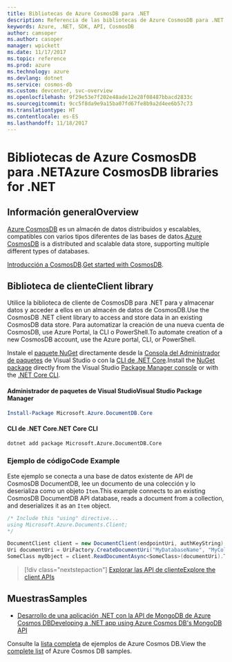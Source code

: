 ```yaml
---
title: Bibliotecas de Azure CosmosDB para .NET
description: Referencia de las bibliotecas de Azure CosmosDB para .NET
keywords: Azure, .NET, SDK, API, CosmosDB
author: camsoper
ms.author: casoper
manager: wpickett
ms.date: 11/17/2017
ms.topic: reference
ms.prod: azure
ms.technology: azure
ms.devlang: dotnet
ms.service: cosmos-db
ms.custom: devcenter, svc-overview
ms.openlocfilehash: 9f29e53e7f202e48ade12e28f08487bbacd2833c
ms.sourcegitcommit: 9cc5f8da9e9a15ba07fd67fe8b9a2d4ee6b57c73
ms.translationtype: HT
ms.contentlocale: es-ES
ms.lasthandoff: 11/18/2017
---
```

# <a name="azure-cosmosdb-libraries-for-net"></a><span data-ttu-id="8deb1-104">Bibliotecas de Azure CosmosDB para .NET</span><span class="sxs-lookup"><span data-stu-id="8deb1-104">Azure CosmosDB libraries for .NET</span></span>

## <a name="overview"></a><span data-ttu-id="8deb1-105">Información general</span><span class="sxs-lookup"><span data-stu-id="8deb1-105">Overview</span></span>

<span data-ttu-id="8deb1-106">[Azure CosmosDB](https://docs.microsoft.com/azure/cosmos-db/introduction) es un almacén de datos distribuidos y escalables, compatibles con varios tipos diferentes de las bases de datos.</span><span class="sxs-lookup"><span data-stu-id="8deb1-106">[Azure CosmosDB](https://docs.microsoft.com/azure/cosmos-db/introduction) is a distributed and scalable data store, supporting multiple different types of databases.</span></span>

<span data-ttu-id="8deb1-107">[Introducción a CosmosDB](https://docs.microsoft.com/azure/cosmos-db/create-documentdb-dotnet).</span><span class="sxs-lookup"><span data-stu-id="8deb1-107">[Get started with CosmosDB](https://docs.microsoft.com/azure/cosmos-db/create-documentdb-dotnet).</span></span>

## <a name="client-library"></a><span data-ttu-id="8deb1-108">Biblioteca de cliente</span><span class="sxs-lookup"><span data-stu-id="8deb1-108">Client library</span></span>

<span data-ttu-id="8deb1-109">Utilice la biblioteca de cliente de CosmosDB para .NET para y almacenar datos y acceder a ellos en un almacén de datos de CosmosDB.</span><span class="sxs-lookup"><span data-stu-id="8deb1-109">Use the CosmosDB .NET client library to access and store data in an existing CosmosDB data store.</span></span>  <span data-ttu-id="8deb1-110">Para automatizar la creación de una nueva cuenta de CosmosDB, use Azure Portal, la CLI o PowerShell.</span><span class="sxs-lookup"><span data-stu-id="8deb1-110">To automate creation of a new CosmosDB account, use the Azure portal, CLI, or PowerShell.</span></span>

<span data-ttu-id="8deb1-111">Instale el [paquete NuGet](https://www.nuget.org/packages/Microsoft.Azure.DocumentDB.Core) directamente desde la [Consola del Administrador de paquetes][PackageManager] de Visual Studio o con la [CLI de .NET Core][DotNetCLI].</span><span class="sxs-lookup"><span data-stu-id="8deb1-111">Install the [NuGet package](https://www.nuget.org/packages/Microsoft.Azure.DocumentDB.Core) directly from the Visual Studio [Package Manager console][PackageManager] or with the [.NET Core CLI][DotNetCLI].</span></span>

#### <a name="visual-studio-package-manager"></a><span data-ttu-id="8deb1-112">Administrador de paquetes de Visual Studio</span><span class="sxs-lookup"><span data-stu-id="8deb1-112">Visual Studio Package Manager</span></span>

```powershell
Install-Package Microsoft.Azure.DocumentDB.Core
```

#### <a name="net-core-cli"></a><span data-ttu-id="8deb1-113">CLI de .NET Core</span><span class="sxs-lookup"><span data-stu-id="8deb1-113">.NET Core CLI</span></span>

```bash
dotnet add package Microsoft.Azure.DocumentDB.Core
```

### <a name="code-example"></a><span data-ttu-id="8deb1-114">Ejemplo de código</span><span class="sxs-lookup"><span data-stu-id="8deb1-114">Code Example</span></span>

<span data-ttu-id="8deb1-115">Este ejemplo se conecta a una base de datos existente de API de CosmosDB DocumentDB, lee un documento de una colección y lo deserializa como un objeto `Item`.</span><span class="sxs-lookup"><span data-stu-id="8deb1-115">This example connects to an existing CosmosDB DocumentDB API database, reads a document from a collection, and deserializes it as an `Item` object.</span></span>   

```csharp
/* Include this "using" directive...
using Microsoft.Azure.Documents.Client;
*/

DocumentClient client = new DocumentClient(endpointUri, authKeyString);
Uri documentUri = UriFactory.CreateDocumentUri("MyDatabaseName", "MyCollectionName", "DocumentId");
SomeClass myObject = client.ReadDocumentAsync<SomeClass>(documentUri).ToString()).Result;
```

> [!div class="nextstepaction"]
> [<span data-ttu-id="8deb1-116">Explorar las API de cliente</span><span class="sxs-lookup"><span data-stu-id="8deb1-116">Explore the client APIs</span></span>](/dotnet/api/overview/azure/cosmosdb/client)

## <a name="samples"></a><span data-ttu-id="8deb1-117">Muestras</span><span class="sxs-lookup"><span data-stu-id="8deb1-117">Samples</span></span>

* [<span data-ttu-id="8deb1-118">Desarrollo de una aplicación .NET con la API de MongoDB de Azure Cosmos DB</span><span class="sxs-lookup"><span data-stu-id="8deb1-118">Developing a .NET app using Azure Cosmos DB's MongoDB API</span></span>](https://azure.microsoft.com/en-us/resources/samples/azure-cosmos-db-mongodb-dotnet-getting-started/)

<span data-ttu-id="8deb1-119">Consulte la [lista completa](https://azure.microsoft.com/en-us/resources/samples/?platform=dotnet&term=cosmosdb) de ejemplos de Azure Cosmos DB.</span><span class="sxs-lookup"><span data-stu-id="8deb1-119">View the [complete list](https://azure.microsoft.com/en-us/resources/samples/?platform=dotnet&term=cosmosdb) of Azure Cosmos DB samples.</span></span>

[PackageManager]: https://docs.microsoft.com/nuget/tools/package-manager-console
[DotNetCLI]: https://docs.microsoft.com/dotnet/core/tools/dotnet-add-package
